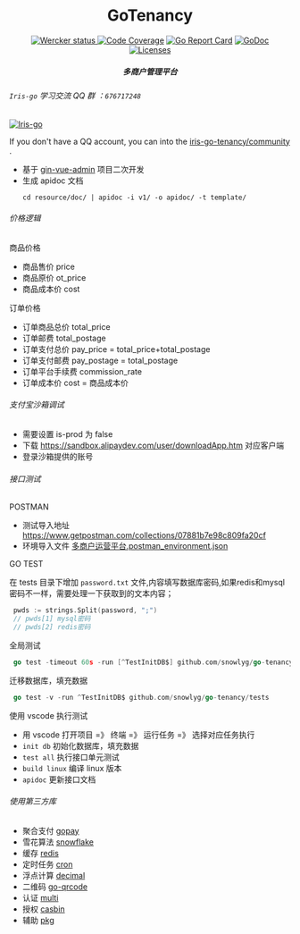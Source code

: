 <h1 align="center">GoTenancy</h1>

<div align="center">
    <a href="https://app.wercker.com/project/byKey/38763d8e14b612f57ad87f50a2b70f10">
      <img alt="Wercker status" src="https://app.wercker.com/status/38763d8e14b612f57ad87f50a2b70f10/s/master">
    </a>
    <a href="https://codecov.io/gh/snowlyg/go-tenancy"><img src="https://codecov.io/gh/snowlyg/go-tenancy/branch/master/graph/badge.svg" alt="Code Coverage"></a>
    <a href="https://goreportcard.com/report/github.com/snowlyg/go-tenancy"><img src="https://goreportcard.com/badge/github.com/snowlyg/go-tenancy" alt="Go Report Card"></a>
    <a href="https://godoc.org/github.com/snowlyg/go-tenancy"><img src="https://godoc.org/github.com/snowlyg/go-tenancy?status.svg" alt="GoDoc"></a>
    <a href="https://github.com/snowlyg/go-tenancy/blob/master/LICENSE"><img src="https://img.shields.io/github/license/snowlyg/go-tenancy" alt="Licenses"></a>
    <h5 align="center">多商户管理平台</h5>
</div>

###### `Iris-go` 学习交流 QQ 群 ：`676717248`
<a target="_blank" href="//shang.qq.com/wpa/qunwpa?idkey=cc99ccf86be594e790eacc91193789746af7df4a88e84fe949e61e5c6d63537c"><img border="0" src="http://pub.idqqimg.com/wpa/images/group.png" alt="Iris-go" title="Iris-go"></a>

If you don't have a QQ account, you can into the [iris-go-tenancy/community](https://gitter.im/iris-go-tenancy/community?utm_source=share-link&utm_medium=link&utm_campaign=share-link) .

- 基于 [gin-vue-admin](https://github.com/flipped-aurora/gin-vue-admin) 项目二次开发
- 生成 apidoc 文档
  ```shell
  cd resource/doc/ | apidoc -i v1/ -o apidoc/ -t template/
  ```

###### 价格逻辑

商品价格 
- 商品售价 price
- 商品原价 ot_price
- 商品成本价 cost
  
订单价格 
- 订单商品总价 total_price 
- 订单邮费 total_postage
- 订单支付总价 pay_price = total_price+total_postage
- 订单支付邮费 pay_postage = total_postage
- 订单平台手续费 commission_rate
- 订单成本价 cost = 商品成本价

###### 支付宝沙箱调试
- 需要设置 is-prod 为 false
- 下载 https://sandbox.alipaydev.com/user/downloadApp.htm 对应客户端
- 登录沙箱提供的账号


###### 接口测试

POSTMAN 
- 测试导入地址 https://www.getpostman.com/collections/07881b7e98c809fa20cf
- 环境导入文件 [多商户运营平台.postman_environment.json](./多商户运营平台.postman_environment.json)

GO TEST 

在 tests 目录下增加 `password.txt` 文件,内容填写数据库密码,如果redis和mysql 密码不一样，需要处理一下获取到的文本内容；
```go
 pwds := strings.Split(password, ";")
 // pwds[1] mysql密码
 // pwds[2] redis密码
```


全局测试
```go
 go test -timeout 60s -run [^TestInitDB$] github.com/snowlyg/go-tenancy/tests 
```

迁移数据库，填充数据
```go
 go test -v -run ^TestInitDB$ github.com/snowlyg/go-tenancy/tests
```

使用 vscode 执行测试
- 用 vscode 打开项目 =》 终端 =》 运行任务 =》 选择对应任务执行
- `init db` 初始化数据库，填充数据
- `test all` 执行接口单元测试
- `build linux` 编译 linux 版本
- `apidoc` 更新接口文档


###### 使用第三方库
- 聚合支付 [gopay](https://github.com/go-pay/gopay)
- 雪花算法 [snowflake](https://github.com/bwmarrin/snowflake)
- 缓存 [redis](https://github.com/go-redis/redis/v8)
- 定时任务 [cron](https://github.com/robfig/cron/v3)
- 浮点计算 [decimal](https://github.com/shopspring/decimal)
- 二维码 [go-qrcode](https://github.com/skip2/go-qrcode)
- 认证 [multi](https://github.com/snowlyg/multi)
- 授权 [casbin](https://github.com/casbin/casbin/v2)
- 辅助 [pkg](https://github.com/chindeo/pkg) 

